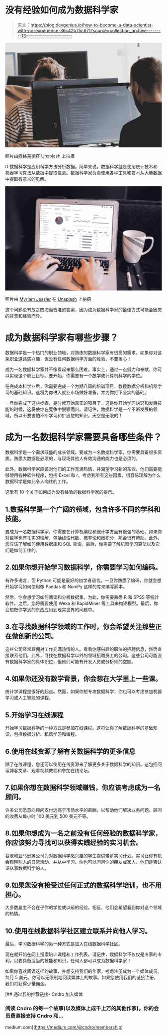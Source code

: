 # 没有经验如何成为数据科学家

> 原文：<https://blog.devgenius.io/how-to-become-a-data-scientist-with-no-experience-36c42b75c671?source=collection_archive---------13----------------------->

![](img/cb7242ddca3c09059bc20f7841a33acb.png)

照片由[西格蒙德](https://unsplash.com/@sigmund?utm_source=medium&utm_medium=referral)在 [Unsplash](https://unsplash.com?utm_source=medium&utm_medium=referral) 上拍摄

D 数据科学是应用科学方法分析数据。简单来说，数据科学就是使用统计技术和机器学习算法从数据中提取信息。数据科学家负责使用各种工具和技术从大量数据中提取有意义的见解。

![](img/f9cb485eb47c7bf7da839c37704efd91.png)

照片由 [Myriam Jessier](https://unsplash.com/@mjessier?utm_source=medium&utm_medium=referral) 在 [Unsplash](https://unsplash.com?utm_source=medium&utm_medium=referral) 上拍摄

这个问题没有放之四海而皆准的答案，因为成为数据科学家的最佳方式可能会因您的背景和经验而异。

# **成为数据科学家有哪些步骤？**

数据科学是一个热门的职业领域，对熟练的数据科学家有很高的需求。如果你对这条职业道路感兴趣，但没有任何数据科学方面的经验，不要担心！

成为一名数据科学家并不像看起来那么困难。事实上，通过一点努力和奉献，你可以实现这个职业目标。要开始，你需要有一个数学或计算机科学的学位。

在完成本科学业后，你需要完成一个为期八周的培训项目，教授数据分析和机器学习的基础知识。这将为你进入就业市场做好准备，并为你打下坚实的基础。

一旦你完成了这些步骤，是时候开始真正的项目了。这是你开始学习诀窍和发展技能的时候，这将使你在竞争中脱颖而出。请记住，数据科学是一个不断发展的领域，所以不要害怕不断学习和扩展您的知识。天空是无限的！

# **成为一名数据科学家需要具备哪些条件？**

数据科学是一个需求旺盛的成长领域。要成为一名数据科学家，你需要具备很多资质。熟悉大数据是必须的，与现场其他人有效沟通的能力也是必须的。

此外，数据科学家应该对他们的工作充满热情，并渴望学习新的东西。他们需要能够使用各种软件程序，包括 Excel 和 r。考虑到所有这些因素，很容易理解为什么数据科学是如此令人向往的工作。

这里有 10 个关于如何成为没有经验的数据科学家的提示。

## 1.数据科学是一个广阔的领域，包含许多不同的学科和技能。

要成为一名数据科学家，你需要在计算机编程和统计学方面有很强的基础。如果你对数学也有扎实的理解，包括线性代数、概率论和微积分，那会很有帮助。此外，您应该了解如何使用数据库和 SQL 查询。最后，你需要了解机器学习算法以及它们是如何工作的。

## 2.如果你想开始学习数据科学，你需要学习如何编码。

有许多语言，但 Python 可能是最好的初学者语言。一旦你熟悉了编码，你就会想开始学习如何使用像 Pandas 和 NumPy 这样的库来编写脚本。

然后，你会想学习如何阅读和分析数据集。为此，你需要熟悉 R 和 SPSS 等统计软件。之后，您将需要使用 Weka 和 RapidMiner 等工具来构建模型。最后，你会想把你学到的东西应用到现实世界的问题中。

## 3.在寻找数据科学领域的工作时，你会希望关注那些正在做创新的公司。

这些公司经常雇佣对工作充满热情的人。看看你感兴趣的职位的招聘信息，然后直接联系他们。此外，寻找在数据科学以外的领域招聘员工的公司。这些公司可能没有数据科学家的具体职位，但他们可能有开发人员或分析师的空缺。

## 4.如果你还没有数学背景，你会想在大学里上一些课。

统计学课程是很好的起点。然而，如果你想专攻数据科学，你也可以考虑参加机器学习或人工智能的课程。

## 5.开始学习在线课程

开始学习数据科学的一种方式是参加在线课程。这将让你了解数据科学的基础知识，包括数据分析、机器学习和编程。

## 6.使用在线资源了解有关数据科学的更多信息

除了在线课程，您还可以使用在线资源来了解更多关于数据科学的知识。这包括阅读博客文章、观看视频教程和参加在线论坛。

## 7.如果你想在数据科学领域赚钱，你应该考虑成为一名顾问。

许多公司愿意向顾问支付远高于市场水平的薪酬，以帮助他们解决业务问题。顾问的收费从每小时 100 美元到 500 美元不等。

## 8.如果你想成为一名之前没有任何经验的数据科学家，你应该努力寻找可以获得实践经验的实习机会。

谷歌和亚马逊等公司为对数据科学感兴趣的学生提供带薪实习计划。实习让你有机会观察别人的日常活动，并从中学习。你也可以问问你的朋友或家人，他们是否认识从事数据科学的人。

## 9.如果您没有接受过任何正式的数据科学培训，也不用担心。

大多数雇主不会在乎你的学位或以前的经验。相反，他们会希望看到你对这个领域的热情。

## 10.使用在线数据科学社区建立联系并向他人学习。

最后，学习数据科学的另一种方式是加入在线数据科学社区。

现在就开始在网上搜索培训课程和工作列表。请记住，数据科学不仅仅是专家的专利，只要具备适当的技能和知识，任何人都可以成为数据科学家！

如果你喜欢阅读这样的故事，并想支持我们的作家，考虑注册成为一个媒体成员。每月 5 美元，你可以无限制地阅读媒体上的故事。如果您使用我们的链接注册，我们将获得少量佣金。

[](https://medium.com/@cndro/membership) [## 通过我的推荐链接- Cndro 加入媒体

### 阅读 Cndro 的每一个故事(以及媒体上成千上万的其他作家)。你的会员费直接支持 Cndro 和…

medium.com](https://medium.com/@cndro/membership)